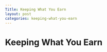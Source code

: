 ```yaml
---
Title: Keeping What You Earn
layout: post
categories: keeping-what-you-earn
---
```


# Keeping What You Earn
